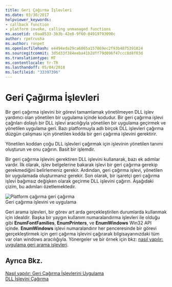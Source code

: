 ```yaml
---
title: Geri Çağırma İşlevleri
ms.date: 03/30/2017
helpviewer_keywords:
- callback function
- platform invoke, calling unmanaged functions
ms.assetid: c0aa8533-3b3b-42e8-9f60-84919793098c
author: rpetrusha
ms.author: ronpet
ms.openlocfilehash: e4494eda29ca6065a157869ec2f93b4875391824
ms.sourcegitcommit: 3d5d33f384eeba41b2dff79d096f47ccc8d8f03d
ms.translationtype: MT
ms.contentlocale: tr-TR
ms.lasthandoff: 05/04/2018
ms.locfileid: "33397396"
---
```

# <a name="callback-functions"></a>Geri Çağırma İşlevleri
Bir geri çağırma işlevini bir görevi tamamlamak yönetilmeyen DLL işlev yardımcı olan yönetilen bir uygulama içinde kodudur. Bir geri çağırma işlevi çağrıları dolaylı bir DLL işlevi aracılığıyla yönetilen bir uygulama geçirmek ve yönetilen uygulama geri. Bazı platformuyla adlı birçok DLL işlevleri çağırma düzgün çalışması için yönetilen kodda bir geri çağırma işlevini gerektirir.  
  
 Yönetilen koddan çoğu DLL işlevleri çağırmak için işlevinin yönetilen tanımı oluşturun ve onu çağırın. Basit bir işlemdir.  
  
 Bir geri çağırma işlevini gerektiren DLL işlevini kullanarak, bazı ek adımlar vardır. İlk olarak, işlev belgelerine bakarak işlevi bir geri çağırma gerekip gerekmediğini belirlemeniz gerekir. Ardından, geri çağırma işlevi, yönetilen bir uygulamada oluşturmanız gerekir. Son olarak, bir işaretçi geri çağırma işlevi bağımsız değişken olarak geçirme DLL işlevini çağırın. Aşağıdaki çizim, bu adımları özetlemektedir.  
  
 ![Platform çağırma geri çağırma](../../../docs/framework/interop/media/pinvokecallback.gif "pinvokecallback")  
Geri çağırma işlevini ve uygulama  
  
 Geri arama işlevleri, bir görev art arda gerçekleştirilen durumlarda kullanmak için idealdir. Başka bir yaygın kullanım numaralandırma işlevleri ile olduğu gibi **EnumFontFamilies**, **EnumPrinters**, ve **EnumWindows** Win32 API içinde. **EnumWindows** işlevi numaralandırır her penceresinde bir görevi gerçekleştirmek için geri çağırma işlevini çağırarak bilgisayarınızdaki tüm var olan windows aracılığıyla. Yönergeler ve bir örnek için bkz: [nasıl yapılır: uygulama geri arama işlevleri](../../../docs/framework/interop/how-to-implement-callback-functions.md).  
  
## <a name="see-also"></a>Ayrıca Bkz.  
 [Nasıl yapılır: Geri Çağırma İşlevlerini Uygulama](../../../docs/framework/interop/how-to-implement-callback-functions.md)  
 [DLL İşlevini Çağırma](../../../docs/framework/interop/calling-a-dll-function.md)
